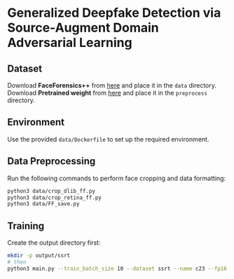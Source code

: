 # Generalized Deepfake Detection via Source-Augment Domain Adversarial Learning

## Dataset

Download **FaceForensics++** from [here](https://github.com/ondyari/FaceForensics) and place it in the `data` directory.
Download **Pretrained weight** from [here](https://github.com/rwightman/pytorch-image-models/releases/download/v0.1-vitjx/jx_vit_base_patch16_224_in21k-e5005f0a.pth) and place it in the `preprocess` directory.

## Environment

Use the provided `data/Dockerfile` to set up the required environment.

## Data Preprocessing

Run the following commands to perform face cropping and data formatting:

```bash
python3 data/crop_dlib_ff.py
python3 data/crop_retina_ff.py
python3 data/FF_save.py
```

## Training

Create the output directory first:
```bash
mkdir -p output/ssrt
# then
python3 main.py --train_batch_size 10 --dataset ssrt --name c23 --fp16

